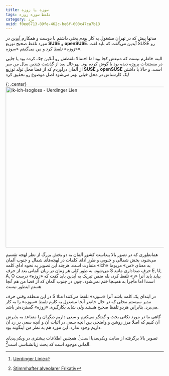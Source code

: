 ```yaml
---
title: سوزه یا زوزه
tags: تلفظ سوزه زوزه
category: نرد
uuid: f0ee6713-89fe-462c-be6f-608c47ca7b13
---
```

مدتها پیش که در تهران مشغول به کار بودم بحثی داشتم با دوست و همکارم [آیدین](http://aidinhut.com/) در مورد تلفظ صحیح توزیع **SUSE** و **openSUSE**. آیدین می‌گفت که باید لغت SUSE رو «زوزه» تلفظ کرد و من می‌گفتم «سوزه».

البته خاطرم نیست که منبعش کجا بود اما احتمالا تلفظش رو آنلاین چک کرده بود یا جایی در مستندات پروژه دیده بود یا گوش کرده بود. بهرحال بعد از گذشت چندین سال من سر از آلمان درآوردم که از قضا محل تولد توزیع **SUSE** و **openSUSE** است. و حالا با داشتن یک کارشناس در محل خیلی بهتر می‌شود اصل موضوع رو تحقیق کرد!

{: .center}
<a title="By Slomox based on Germany_location_map.svg, Image:Holland_position.svg, Image:Provinces_de_Belgique_sans_noms.svg + diwa.info and MAND atlas [CC BY-SA 3.0 (http://creativecommons.org/licenses/by-sa/3.0)], via Wikimedia Commons" href="http://commons.wikimedia.org/wiki/File%3AIk-ich-Isogloss_-_Uerdinger_Lien.svg"><img width="512" alt="Ik-ich-Isogloss - Uerdinger Lien" src="https://upload.wikimedia.org/wikipedia/commons/thumb/0/0e/Ik-ich-Isogloss_-_Uerdinger_Lien.svg/512px-Ik-ich-Isogloss_-_Uerdinger_Lien.svg.png"/></a>

همانطوری که در تصور بالا پیداست کشور آلمان به دو بخش بزرگ از نظر لهجه تقسیم می‌شود، بخش شمالی و جنوبی و طرز ادای کلمات در لهجه‌های شمال و جنوب آلمان متفاوت است. هرچند این تصویر به نحوه ادای کلمه «ich» به معنای «من» مربوط می‌شود. به طور کلی هر زمان در زبان آلمانی بعد از حرف S حرف صداداری مانند E, U, A, O بیاید باید آنرا «ز» تلفظ کرد، بله ضمن تبریک به آیدین باید گفت که «زوزه» درست است! اما ماجرا به همینجا ختم نمی‌شود، چون در جنوب آلمان که از قضا من هم آنجا هستم اینطور نیست.

در این منطقه وقتی حرف S در ابتدای یک کلمه باشد آنرا «سوزه»‌ تلفظ می‌کنند! مثلا مدیر سیستم محلی که در حال حاضر آنجا مشغول به کارم تلفظ «سوزه» را به کار می‌برد. بنابراین هردو تلفظ صحیح هستند ولی شاید بکارگیری «زوزه» گسترده‌تر باشد.

گاهی ما در مورد نکاتی بحث و گفتگو می‌کنیم و سعی داریم دیگران را متقاعد به پذیرش آن کنیم که اصلا مرز روشن و واضحی بین آنچه سعی در اثبات آن و آنچه سعی در رد آن داریم وجود ندارد. این مورد هم به نظر من اینگونه بود.

تصویر بالا برگرفته از سایت ویکی‌مدیا است[^1]. همچنین اطلاعات بیشتری در ویکی‌پدیای آلمانی موجود است که بحث زبانشناسی است[^2].

[^1]: ‏[Uerdinger Linie](http://commons.wikimedia.org/wiki/File:Ik-ich-Isogloss_-_Uerdinger_Lien.svg)
[^2]: [Stimmhafter alveolarer Frikativ](http://de.wikipedia.org/wiki/Stimmhafter_alveolarer_Frikativ)
